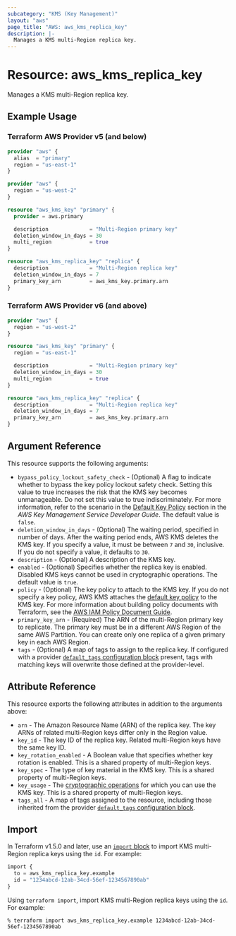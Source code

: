 ```yaml
---
subcategory: "KMS (Key Management)"
layout: "aws"
page_title: "AWS: aws_kms_replica_key"
description: |-
  Manages a KMS multi-Region replica key.
---
```


# Resource: aws_kms_replica_key

Manages a KMS multi-Region replica key.

## Example Usage

### Terraform AWS Provider v5 (and below)

```terraform
provider "aws" {
  alias  = "primary"
  region = "us-east-1"
}

provider "aws" {
  region = "us-west-2"
}

resource "aws_kms_key" "primary" {
  provider = aws.primary

  description             = "Multi-Region primary key"
  deletion_window_in_days = 30
  multi_region            = true
}

resource "aws_kms_replica_key" "replica" {
  description             = "Multi-Region replica key"
  deletion_window_in_days = 7
  primary_key_arn         = aws_kms_key.primary.arn
}
```

### Terraform AWS Provider v6 (and above)

```terraform
provider "aws" {
  region = "us-west-2"
}

resource "aws_kms_key" "primary" {
  region = "us-east-1"

  description             = "Multi-Region primary key"
  deletion_window_in_days = 30
  multi_region            = true
}

resource "aws_kms_replica_key" "replica" {
  description             = "Multi-Region replica key"
  deletion_window_in_days = 7
  primary_key_arn         = aws_kms_key.primary.arn
}
```

## Argument Reference

This resource supports the following arguments:

* `bypass_policy_lockout_safety_check` - (Optional) A flag to indicate whether to bypass the key policy lockout safety check.
Setting this value to true increases the risk that the KMS key becomes unmanageable. Do not set this value to true indiscriminately.
For more information, refer to the scenario in the [Default Key Policy](https://docs.aws.amazon.com/kms/latest/developerguide/key-policies.html#key-policy-default-allow-root-enable-iam) section in the _AWS Key Management Service Developer Guide_.
The default value is `false`.
* `deletion_window_in_days` - (Optional) The waiting period, specified in number of days. After the waiting period ends, AWS KMS deletes the KMS key.
If you specify a value, it must be between `7` and `30`, inclusive. If you do not specify a value, it defaults to `30`.
* `description` - (Optional) A description of the KMS key.
* `enabled` - (Optional) Specifies whether the replica key is enabled. Disabled KMS keys cannot be used in cryptographic operations. The default value is `true`.
* `policy` - (Optional) The key policy to attach to the KMS key. If you do not specify a key policy, AWS KMS attaches the [default key policy](https://docs.aws.amazon.com/kms/latest/developerguide/key-policies.html#key-policy-default) to the KMS key.
For more information about building policy documents with Terraform, see the [AWS IAM Policy Document Guide](https://learn.hashicorp.com/terraform/aws/iam-policy).
* `primary_key_arn` - (Required) The ARN of the multi-Region primary key to replicate. The primary key must be in a different AWS Region of the same AWS Partition. You can create only one replica of a given primary key in each AWS Region.
* `tags` - (Optional) A map of tags to assign to the replica key. If configured with a provider [`default_tags` configuration block](https://registry.terraform.io/providers/hashicorp/aws/latest/docs#default_tags-configuration-block) present, tags with matching keys will overwrite those defined at the provider-level.

## Attribute Reference

This resource exports the following attributes in addition to the arguments above:

* `arn` - The Amazon Resource Name (ARN) of the replica key. The key ARNs of related multi-Region keys differ only in the Region value.
* `key_id` - The key ID of the replica key. Related multi-Region keys have the same key ID.
* `key_rotation_enabled` - A Boolean value that specifies whether key rotation is enabled. This is a shared property of multi-Region keys.
* `key_spec` - The type of key material in the KMS key. This is a shared property of multi-Region keys.
* `key_usage` - The [cryptographic operations](https://docs.aws.amazon.com/kms/latest/developerguide/concepts.html#cryptographic-operations) for which you can use the KMS key. This is a shared property of multi-Region keys.
* `tags_all` - A map of tags assigned to the resource, including those inherited from the provider [`default_tags` configuration block](https://registry.terraform.io/providers/hashicorp/aws/latest/docs#default_tags-configuration-block).

## Import

In Terraform v1.5.0 and later, use an [`import` block](https://developer.hashicorp.com/terraform/language/import) to import KMS multi-Region replica keys using the `id`. For example:

```terraform
import {
  to = aws_kms_replica_key.example
  id = "1234abcd-12ab-34cd-56ef-1234567890ab"
}
```

Using `terraform import`, import KMS multi-Region replica keys using the `id`. For example:

```console
% terraform import aws_kms_replica_key.example 1234abcd-12ab-34cd-56ef-1234567890ab
```
